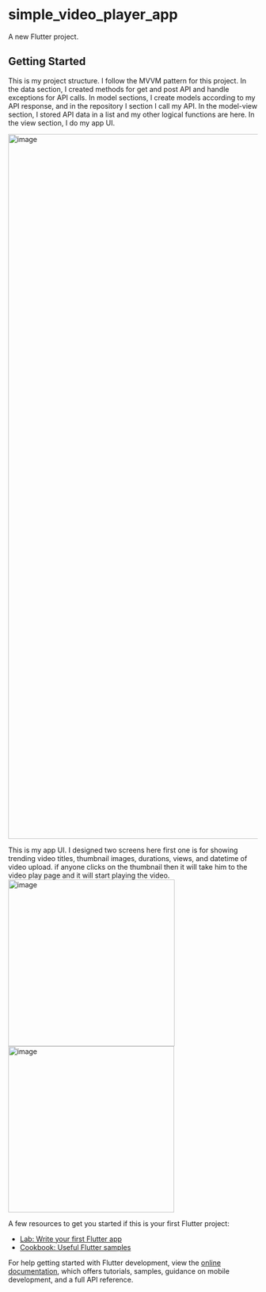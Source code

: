 # simple_video_player_app

A new Flutter project.

## Getting Started

This is my project structure. I follow the MVVM pattern for this project. In the data section, I created methods for get and post API and handle exceptions for API calls. In model sections, I create models according to my API response, and in the repository I section I call my API. In the model-view section, I stored API data in a list and my other logical functions are here.
In the view section, I do my app UI.

<img width="1421" alt="image" src="https://github.com/Rakibuzzamanakash/video_player_app/assets/77709959/2d67a6de-4d00-4dea-87a8-3f9f8cb6666f">


This is my app UI. I designed two screens here first one is for showing trending video titles, thumbnail images, durations, views, and datetime of video upload. if anyone clicks on the thumbnail then it will take him to the video play page and it will start playing the video.
<img width="336" alt="image" src="https://github.com/Rakibuzzamanakash/video_player_app/assets/77709959/181f97b5-b375-4743-8a12-aae37d7efed6">
<img width="335" alt="image" src="https://github.com/Rakibuzzamanakash/video_player_app/assets/77709959/83db72b6-8f6e-4a5e-9dba-caba797c6139">



A few resources to get you started if this is your first Flutter project:

- [Lab: Write your first Flutter app](https://docs.flutter.dev/get-started/codelab)
- [Cookbook: Useful Flutter samples](https://docs.flutter.dev/cookbook)

For help getting started with Flutter development, view the
[online documentation](https://docs.flutter.dev/), which offers tutorials,
samples, guidance on mobile development, and a full API reference.
